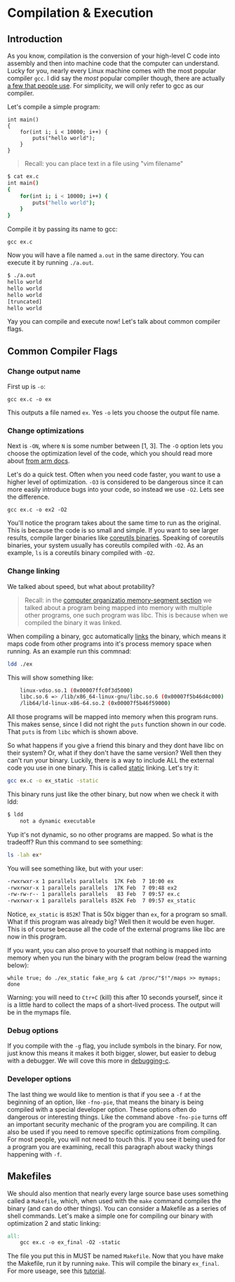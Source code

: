 # Compilation & Execution

## Introduction
As you know, compilation is the conversion of your high-level C code into assembly and then into machine code that the computer can understand. Lucky for you, nearly every Linux machine comes with the most popular compiler `gcc`. I did say the _most_ popular compiler though, there are actually [a few that people use](https://clang.llvm.org/). For simplicity, we will only refer to gcc as our compiler. 

Let's compile a simple program:
```
int main()
{
    for(int i; i < 10000; i++) {
        puts("hello world");
    }
}
```

> Recall: you can place text in a file using "vim filename"

```bash
$ cat ex.c
int main()
{
    for(int i; i < 10000; i++) {
        puts("hello world");
    }
}
```

Compile it by passing its name to gcc:

```
gcc ex.c
```

Now you will have a file named `a.out` in the same directory. You can execute it by running `./a.out`.

```bash
$ ./a.out
hello world
hello world
hello world 
[truncated]
hello world
```

Yay you can compile and execute now! Let's talk about common compiler flags.

## Common Compiler Flags
### Change output name
First up is `-o`:

```
gcc ex.c -o ex
```

This outputs a file named `ex`. Yes `-o` lets you choose the output file name.

### Change optimizations

Next is `-ON`, where `N` is some number between [1, 3]. The `-O` option lets you choose the optimization level of the code, which you should read more about [from arm docs](https://developer.arm.com/documentation/den0013/d/Optimizing-Code-to-Run-on-ARM-Processors/Compiler-optimizations/GCC-optimization-options). 

Let's do a quick test. Often when you need code faster, you want to use a higher level of optimization. `-O3` is considered to be dangerous since it can more easily introduce bugs into your code, so instead we use `-O2`. Lets see the difference.

```
gcc ex.c -o ex2 -O2
```

You'll notice the program takes about the same time to run as the original. This is because the code is so small and simple. If you want to see larger results, compile larger binaries like [coreutils binaries](https://github.com/coreutils/coreutils). Speaking of coreutils binaries, your system usually has coreutils compiled with `-O2`. As an example, `ls` is a coreutils binary compiled with `-O2`. 

### Change linking

We talked about speed, but what about protability? 

> Recall: in the [computer organizatio memory-segment section](../3_computer_organization/memory_segments.md) we talked about a program being mapped into memory with multiple other programs, one such program was libc. This is because when we compiled the binary it was linked. 

When compiling a binary, gcc automatically [links](https://medium.com/@dkwok94/the-linking-process-exposed-static-vs-dynamic-libraries-977e92139b5f) the binary, which means it maps code from other programs into it's process memory space when running. As an example run this commnad:

```bash
ldd ./ex
```

This will show something like:

```bash
	linux-vdso.so.1 (0x00007ffc0f3d5000)
	libc.so.6 => /lib/x86_64-linux-gnu/libc.so.6 (0x00007f5b46d4c000)
	/lib64/ld-linux-x86-64.so.2 (0x00007f5b46f59000)
```

All those programs will be mapped into memory when this program runs. This makes sense, since I did not right the `puts` function shown in our code. That `puts` is from `libc` which is shown above.

So what happens if you give a friend this binary and they dont have libc on their system? Or, what if they don't have the same version? Well then they can't run your binary. Luckily, there is a way to include ALL the external code you use in one binary. This is called [static](https://kb.iu.edu/d/akqn) linking. Let's try it:

```bash
gcc ex.c -o ex_static -static
```

This binary runs just like the other binary, but now when we check it with ldd:
```bash
$ ldd
	not a dynamic executable
```

Yup it's not dynamic, so no other programs are mapped. So what is the tradeoff? Run this command to see something:
```bash
ls -lah ex*
```

You will see something like, but with your user:
```bash
-rwxrwxr-x 1 parallels parallels  17K Feb  7 10:00 ex
-rwxrwxr-x 1 parallels parallels  17K Feb  7 09:48 ex2
-rw-rw-r-- 1 parallels parallels   83 Feb  7 09:57 ex.c
-rwxrwxr-x 1 parallels parallels 852K Feb  7 09:57 ex_static
```

Notice, `ex_static` is `852K`! That is 50x bigger than `ex`, for a program so small. What if this program was already big? Well then it would be even huger. This is of course because all the code of the external programs like libc are now in this program. 

If you want, you can also prove to yourself that nothing is mapped into memory when you run the binary with the program below (read the warning below): 
```
while true; do ./ex_static fake_arg & cat /proc/"$!"/maps >> mymaps; done
```

Warning: you will need to `Ctr+C` (kill) this after 10 seconds yourself, since it is a little hard to collect the maps of a short-lived process. The output will be in the mymaps file.


### Debug options
If you compile with the `-g` flag, you include symbols in the binary. For now, just know this means it makes it both bigger, slower, but easier to debug with a debugger. We will cove this more in [debugging-c](./debugging_c.md).


### Developer options

The last thing we would like to mention is that if you see a `-f` at the beginning of an option, like `-fno-pie`, that means the binary is being compiled with a special developer option. These options often do dangerous or interesting things. Like the command above `-fno-pie` turns off an important security mechanic of the program you are compiling. It can also be used if you need to remove specific optimizations from compiling. For most people, you will not need to touch this. If you see it being used for a program you are examining, recall this paragraph about wacky things happening with `-f`.

## Makefiles
We should also mention that nearly every large source base uses something called a `Makefile`, which, when used with the `make` command compiles the binary (and can do other things). You can consider a Makefile as a series of shell commands. Let's make a simple one for compiling our binary with optimization 2 and static linking:

```Makefile
all:
    gcc ex.c -o ex_final -O2 -static
```

The file you put this in MUST be named `Makefile`. Now that you have make the Makefile, run it by running `make`. This will compile the binary `ex_final`. For more useage, see this [tutorial](https://www.cs.colby.edu/maxwell/courses/tutorials/maketutor/).


